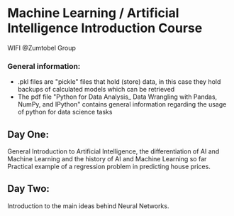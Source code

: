 # Machine Learning / Artificial Intelligence Introduction Course 
WIFI @Zumtobel Group

### General information:

- .pkl files are "pickle" files that hold (store) data, in this case they hold backups of calculated models which can be retrieved
- The pdf file "Python for Data Analysis_ Data Wrangling with Pandas, NumPy, and IPython" contains general information regarding the usage of python for data science tasks

## Day One:

General Introduction to Artificial Intelligence, the differentiation of AI and Machine Learning and the history of AI and Machine Learning so far
Practical example of a regression problem in predicting house prices.

## Day Two:

Introduction to the main ideas behind Neural Networks.
